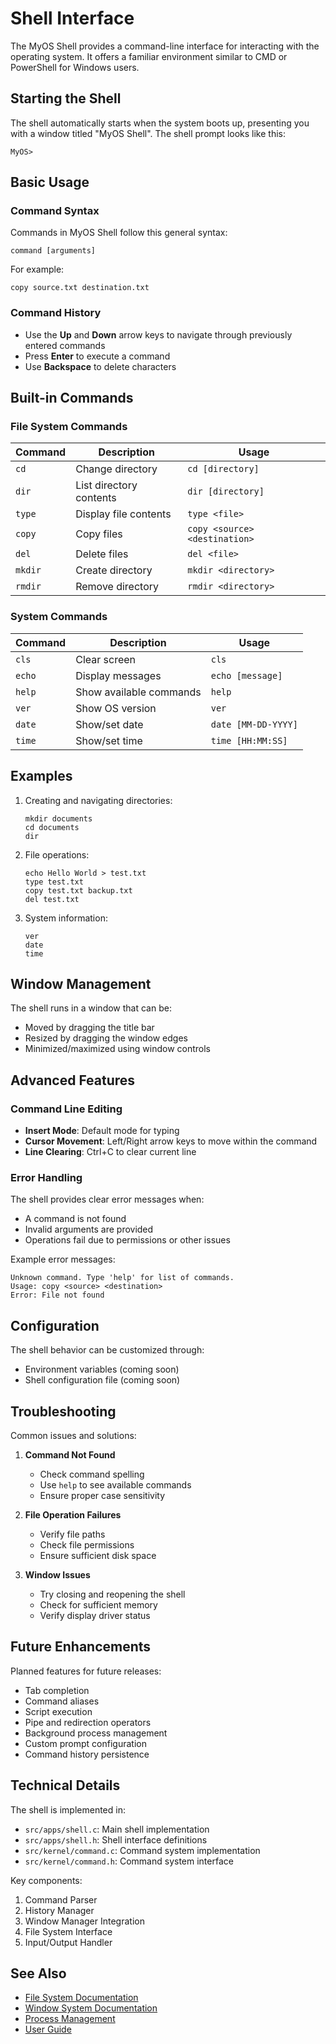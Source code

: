 # Shell Interface

The MyOS Shell provides a command-line interface for interacting with the operating system. It offers a familiar environment similar to CMD or PowerShell for Windows users.

## Starting the Shell

The shell automatically starts when the system boots up, presenting you with a window titled "MyOS Shell". The shell prompt looks like this:

```
MyOS>
```

## Basic Usage

### Command Syntax

Commands in MyOS Shell follow this general syntax:
```
command [arguments]
```

For example:
```
copy source.txt destination.txt
```

### Command History

- Use the **Up** and **Down** arrow keys to navigate through previously entered commands
- Press **Enter** to execute a command
- Use **Backspace** to delete characters

## Built-in Commands

### File System Commands

| Command | Description | Usage |
|---------|-------------|-------|
| `cd` | Change directory | `cd [directory]` |
| `dir` | List directory contents | `dir [directory]` |
| `type` | Display file contents | `type <file>` |
| `copy` | Copy files | `copy <source> <destination>` |
| `del` | Delete files | `del <file>` |
| `mkdir` | Create directory | `mkdir <directory>` |
| `rmdir` | Remove directory | `rmdir <directory>` |

### System Commands

| Command | Description | Usage |
|---------|-------------|-------|
| `cls` | Clear screen | `cls` |
| `echo` | Display messages | `echo [message]` |
| `help` | Show available commands | `help` |
| `ver` | Show OS version | `ver` |
| `date` | Show/set date | `date [MM-DD-YYYY]` |
| `time` | Show/set time | `time [HH:MM:SS]` |

## Examples

1. Creating and navigating directories:
   ```
   mkdir documents
   cd documents
   dir
   ```

2. File operations:
   ```
   echo Hello World > test.txt
   type test.txt
   copy test.txt backup.txt
   del test.txt
   ```

3. System information:
   ```
   ver
   date
   time
   ```

## Window Management

The shell runs in a window that can be:
- Moved by dragging the title bar
- Resized by dragging the window edges
- Minimized/maximized using window controls

## Advanced Features

### Command Line Editing

- **Insert Mode**: Default mode for typing
- **Cursor Movement**: Left/Right arrow keys to move within the command
- **Line Clearing**: Ctrl+C to clear current line

### Error Handling

The shell provides clear error messages when:
- A command is not found
- Invalid arguments are provided
- Operations fail due to permissions or other issues

Example error messages:
```
Unknown command. Type 'help' for list of commands.
Usage: copy <source> <destination>
Error: File not found
```

## Configuration

The shell behavior can be customized through:
- Environment variables (coming soon)
- Shell configuration file (coming soon)

## Troubleshooting

Common issues and solutions:

1. **Command Not Found**
   - Check command spelling
   - Use `help` to see available commands
   - Ensure proper case sensitivity

2. **File Operation Failures**
   - Verify file paths
   - Check file permissions
   - Ensure sufficient disk space

3. **Window Issues**
   - Try closing and reopening the shell
   - Check for sufficient memory
   - Verify display driver status

## Future Enhancements

Planned features for future releases:
- Tab completion
- Command aliases
- Script execution
- Pipe and redirection operators
- Background process management
- Custom prompt configuration
- Command history persistence

## Technical Details

The shell is implemented in:
- `src/apps/shell.c`: Main shell implementation
- `src/apps/shell.h`: Shell interface definitions
- `src/kernel/command.c`: Command system implementation
- `src/kernel/command.h`: Command system interface

Key components:
1. Command Parser
2. History Manager
3. Window Manager Integration
4. File System Interface
5. Input/Output Handler

## See Also

- [File System Documentation](../core/filesystem.md)
- [Window System Documentation](../core/window.md)
- [Process Management](../core/process.md)
- [User Guide](README.md)
